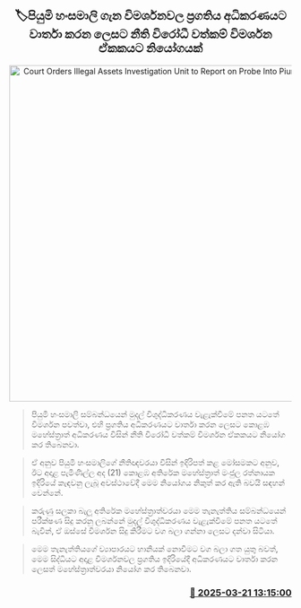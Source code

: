 <p align='center'><b><h2 align='center' title='Court Orders Illegal Assets Investigation Unit to Report on Probe Into Piumi Hansamali'>🏷පියුමි හංසමාලි ගැන විමර්ශනවල ප්‍රගතිය අධිකරණයට වාර්තා කරන ලෙසට නීති විරෝධී වත්කම් විමර්ශන ඒකකයට නියෝගයක්</h2></b></p>
<p align='center'><img src='https://helakuru.sgp1.cdn.digitaloceanspaces.com/esana/images/lib/piyumi-hansamai-gg.jpg' width='600' alt='Court Orders Illegal Assets Investigation Unit to Report on Probe Into Piumi Hansamali'></p>

> පියුමි හංසමාලි සම්බන්ධයෙන් මුදල් විශුද්ධිකරණය වැළැක්වීමේ පනත යටතේ විමර්ශන පවත්වා, එහි ප්‍රගතිය අධිකරණයට වාර්තා කරන ලෙසට කොළඹ මහේස්ත්‍රාත් අධිකරණය විසින් නීති විරෝධී වත්කම් විමර්ශන ඒකකයට නියෝග කර තිබෙනවා.

> ඒ අනුව පියුමි හංසමාලිගේ නීතිඥවරයා විසින් ඉදිරිපත් කළ මෝසමකට අනුව, ඊට අදාළ පැමිණිල්ල අද (21) කොළඹ අතිරේක මහේස්ත්‍රාත් මංජුල රත්නායක ඉදිරියේ කැඳවනු ලැබූ අවස්ථාවේදී මෙම නියෝගය නිකුත් කර ඇති බවයි සඳහන් වෙන්නේ.

> කරුණු සලකා බැලූ අතිරේක මහේස්ත්‍රාත්වරයා මෙම තැනැත්තිය සම්බන්ධයෙන් පරීක්ෂණ සිදු කරනු ලබන්නේ මුදල් විශුද්ධිකරණය වැළැක්වීමේ පනත යටතේ බැවින්, ඒ ඔස්සේ විමර්ශන සිදු කිරීමට වග බලා ගන්නා ලෙසට දන්වා සිටියා.

> මෙම තැනැත්තියගේ ව්‍යාපාරයට හානියක් නොවීමට වග බලා ගත යුතු බවත්, මෙම සිද්ධියට අදාළ විමර්ශනවල ප්‍රගතිය ඉදිරියේදී අධිකරණයට වාර්තා කරන ලෙසත් මහේස්ත්‍රාත්වරයා නියෝග කර තිබෙනවා.



<h3 align='right'><a href='https://www.helakuru.lk/esana/p/108520/'>📅 2025-03-21 13:15:00</a></h3>
